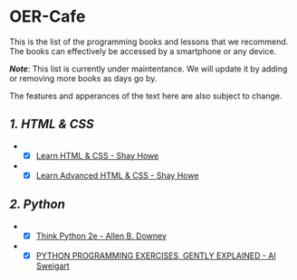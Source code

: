 # OER-Cafe
This is the list of the programming books and lessons that we recommend. The books can effectively be accessed by a smartphone or any device.

***Note***: This list is currently under maintentance. We will update it by adding or removing more books as days go by.

The features and apperances of the text here are also subject to change.

## ***1. HTML & CSS***

+ - [x]  [Learn HTML & CSS - Shay Howe](https://learn.shayhowe.com/)
+  - [x] [Learn Advanced HTML & CSS - Shay Howe](https://learn.shayhowe.com/advanced-html-css/)

## ***2. Python***

+ - [x]   [Think Python 2e - Allen B. Downey](https://greenteapress.com/wp/think-python-2e/)
+ - [x] [PYTHON PROGRAMMING EXERCISES, GENTLY EXPLAINED - Al Sweigart](https://inventwithpython.com/pythongently/)
